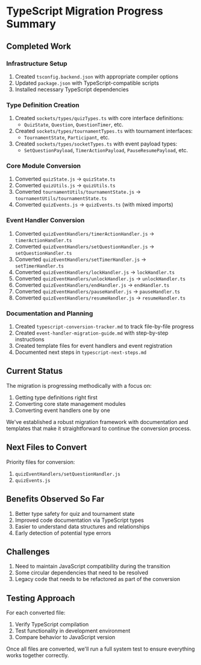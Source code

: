 # TypeScript Migration Progress Summary

## Completed Work

### Infrastructure Setup
1. Created `tsconfig.backend.json` with appropriate compiler options
2. Updated `package.json` with TypeScript-compatible scripts
3. Installed necessary TypeScript dependencies

### Type Definition Creation
1. Created `sockets/types/quizTypes.ts` with core interface definitions:
   - `QuizState`, `Question`, `QuestionTimer`, etc.
2. Created `sockets/types/tournamentTypes.ts` with tournament interfaces:
   - `TournamentState`, `Participant`, etc.
3. Created `sockets/types/socketTypes.ts` with event payload types:
   - `SetQuestionPayload`, `TimerActionPayload`, `PauseResumePayload`, etc.

### Core Module Conversion
1. Converted `quizState.js` → `quizState.ts`
2. Converted `quizUtils.js` → `quizUtils.ts`
3. Converted `tournamentUtils/tournamentState.js` → `tournamentUtils/tournamentState.ts`
4. Converted `quizEvents.js` → `quizEvents.ts` (with mixed imports)

### Event Handler Conversion
1. Converted `quizEventHandlers/timerActionHandler.js` → `timerActionHandler.ts`
2. Converted `quizEventHandlers/setQuestionHandler.js` → `setQuestionHandler.ts`
3. Converted `quizEventHandlers/setTimerHandler.js` → `setTimerHandler.ts`
4. Converted `quizEventHandlers/lockHandler.js` → `lockHandler.ts`
5. Converted `quizEventHandlers/unlockHandler.js` → `unlockHandler.ts`
6. Converted `quizEventHandlers/endHandler.js` → `endHandler.ts`
7. Converted `quizEventHandlers/pauseHandler.js` → `pauseHandler.ts`
8. Converted `quizEventHandlers/resumeHandler.js` → `resumeHandler.ts`

### Documentation and Planning
1. Created `typescript-conversion-tracker.md` to track file-by-file progress
2. Created `event-handler-migration-guide.md` with step-by-step instructions
3. Created template files for event handlers and event registration
4. Documented next steps in `typescript-next-steps.md`

## Current Status

The migration is progressing methodically with a focus on:
1. Getting type definitions right first
2. Converting core state management modules
3. Converting event handlers one by one

We've established a robust migration framework with documentation and templates that make it straightforward to continue the conversion process.

## Next Files to Convert

Priority files for conversion:
1. `quizEventHandlers/setQuestionHandler.js`
2. `quizEvents.js`

## Benefits Observed So Far

1. Better type safety for quiz and tournament state
2. Improved code documentation via TypeScript types
3. Easier to understand data structures and relationships
4. Early detection of potential type errors

## Challenges

1. Need to maintain JavaScript compatibility during the transition
2. Some circular dependencies that need to be resolved
3. Legacy code that needs to be refactored as part of the conversion

## Testing Approach

For each converted file:
1. Verify TypeScript compilation
2. Test functionality in development environment
3. Compare behavior to JavaScript version

Once all files are converted, we'll run a full system test to ensure everything works together correctly.
